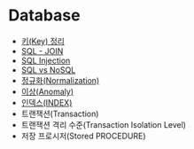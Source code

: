 # Database
  
- [키(Key) 정리](https://github.com/woorifisa/2023-CS-Study/blob/main/Database/Key.md)
- [SQL - JOIN](https://github.com/woorifisa/2023-CS-Study/blob/main/Database/Join.md)
- [SQL Injection](https://github.com/woorifisa-tech/2023-CS-Study/blob/main/Database/SQL%20Injection.md)
- [SQL vs NoSQL](https://github.com/woorifisa-member/2023-CS-Study/blob/main/Database/SQL%20vs%20NoSQL.md)
- [정규화(Normalization)](https://github.com/woorifisa-member/2023-CS-Study/blob/main/Database/Normalization.md)
- [이상(Anomaly)](https://github.com/woorifisa-member/2023-CS-Study/blob/main/Database/Anomaly.md)
- [인덱스(INDEX)](https://github.com/woorifisa-member/2023-CS-Study/blob/main/Database/Index.md)
- 트랜잭션(Transaction)
- 트랜잭션 격리 수준(Transaction Isolation Level)
- 저장 프로시저(Stored PROCEDURE)
